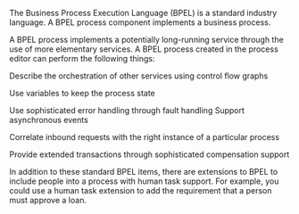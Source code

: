 The Business Process Execution Language (BPEL) is a standard industry language. A BPEL process component implements a business process.

A BPEL process implements a potentially long-running service through the use of more elementary services. A BPEL process created in the process editor can perform the following things:

Describe the orchestration of other services using control flow graphs

Use variables to keep the process state

Use sophisticated error handling through fault handling
Support asynchronous events

Correlate inbound requests with the right instance of a particular process

Provide extended transactions through sophisticated compensation support

In addition to these standard BPEL items, there are extensions to BPEL to include people into a process with human task support. For example, you could use a human task extension to add the requirement that a person must approve a loan.